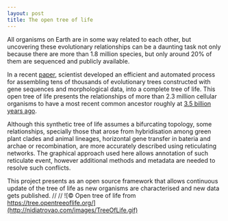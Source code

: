 ```yaml
---
layout: post
title: The open tree of life
---
```


All organisms on Earth are in some way related to each other, but uncovering these evolutionary relationships can be a daunting task not only because there are more than 1.8 million species, but only around 20% of them are sequenced and publicly available.

In a recent [paper](http://www.pnas.org/content/early/2015/09/16/1423041112.long), scientist developed an efficient and automated process for assembling tens of thousands of evolutionary trees constructed with gene sequences and morphological data, into a complete tree of life. This open tree of life presents the relationships of more than 2.3 million cellular organisms to have a most recent common ancestor roughly at [3.5 billion years ago](https://today.duke.edu/2015/09/treeoflife).

Although this synthetic tree of life assumes a bifurcating topology, some relationships, specially those that arose from hybridisation among green plant clades and animal lineages, horizontal gene transfer in bateria and archae or recombination, are more accurately described using reticulating networks. The graphical approach used here allows annotation of such reticulate event, however additional methods and metadata are needed to resolve such conflicts.

This project presents as an open source framework that allows continuous update of the tree of life as new organisms are characterised and new data gets published.
//
//
![&copy; Open tree of life from https://tree.opentreeoflife.org/](http://nidiatrovao.com/images/TreeOfLife.gif)